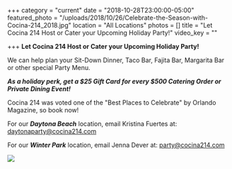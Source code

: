 +++
category = "current"
date = "2018-10-28T23:00:00-05:00"
featured_photo = "/uploads/2018/10/26/Celebrate-the-Season-with-Cocina-214_2018.jpg"
location = "All Locations"
photos = []
title = "Let Cocina 214 Host or Cater your Upcoming Holiday Party!"
video_key = ""

+++
**Let Cocina 214 Host or Cater your Upcoming Holiday Party!**

We can help plan your Sit-Down Dinner, Taco Bar, Fajita Bar, Margarita Bar or other special Party Menu.

**_As a holiday perk, get a $25 Gift Card for every $500 Catering Order or Private Dining Event!_**

Cocina 214 was voted one of the "Best Places to Celebrate" by Orlando Magazine, so book now!

For our **_Daytona Beach_** location, email Kristina Fuertes at: daytonaparty@cocina214.com

For our **_Winter Park_** location, email Jenna Dever at: party@cocina214.com

![](/uploads/2018/10/26/Orlando-Magazine-Ad_Dec-2018.jpg)